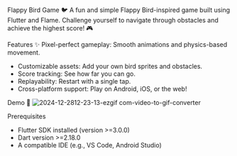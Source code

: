 Flappy Bird Game 🐦
A fun and simple Flappy Bird-inspired game built using Flutter and Flame. Challenge yourself to navigate through obstacles and achieve the highest score! 🎮

Features ✨
Pixel-perfect gameplay: Smooth animations and physics-based movement.
   * Customizable assets: Add your own bird sprites and obstacles.
   * Score tracking: See how far you can go.
   * Replayability: Restart with a single tap.
   * Cross-platform support: Play on Android, iOS, or the web!
     
Demo 🎥
![2024-12-2812-23-13-ezgif com-video-to-gif-converter](https://github.com/user-attachments/assets/053183d7-0ce3-468c-a270-bc0b93b31d39)



Prerequisites
   * Flutter SDK installed (version >=3.0.0)
   * Dart version >=2.18.0
   * A compatible IDE (e.g., VS Code, Android Studio)

